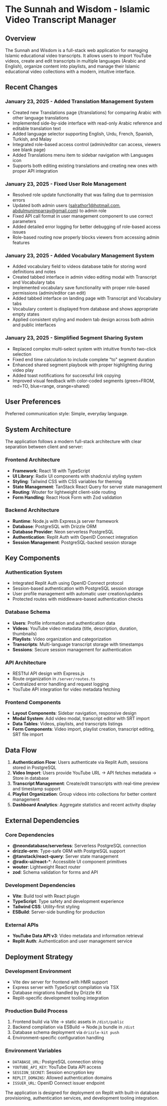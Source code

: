 # The Sunnah and Wisdom - Islamic Video Transcript Manager

## Overview

The Sunnah and Wisdom is a full-stack web application for managing Islamic educational video transcripts. It allows users to import YouTube videos, create and edit transcripts in multiple languages (Arabic and English), organize content into playlists, and manage their Islamic educational video collections with a modern, intuitive interface.

## Recent Changes

### January 23, 2025 - Added Translation Management System
- Created new Translations page (/translations) for comparing Arabic with other language translations
- Implemented side-by-side interface with read-only Arabic reference and editable translation text
- Added language selector supporting English, Urdu, French, Spanish, Turkish, and Malay
- Integrated role-based access control (admin/editor can access, viewers see blank page)
- Added Translations menu item to sidebar navigation with Languages icon
- Supports both editing existing translations and creating new ones with proper API integration

### January 23, 2025 - Fixed User Role Management
- Resolved role update functionality that was failing due to permission errors
- Updated both admin users (salrathor1@hotmail.com, abdulmunimparray@gmail.com) to admin role
- Fixed API call format in user management component to use correct parameters
- Added detailed error logging for better debugging of role-based access issues
- Role-based routing now properly blocks viewers from accessing admin features

### January 23, 2025 - Added Vocabulary Management System
- Added vocabulary field to videos database table for storing word definitions and notes
- Created tabbed interface in admin video editing modal with Transcript and Vocabulary tabs
- Implemented vocabulary save functionality with proper role-based permissions (admin/editor can edit)
- Added tabbed interface on landing page with Transcript and Vocabulary tabs
- Vocabulary content is displayed from database and shows appropriate empty states
- Applied consistent styling and modern tab design across both admin and public interfaces

### January 23, 2025 - Simplified Segment Sharing System
- Replaced complex multi-select system with intuitive from/to two-click selection
- Fixed end time calculation to include complete "to" segment duration
- Enhanced shared segment playbook with proper highlighting during video play
- Added toast notifications for successful link copying
- Improved visual feedback with color-coded segments (green=FROM, red=TO, blue=range, orange=shared)

## User Preferences

Preferred communication style: Simple, everyday language.

## System Architecture

The application follows a modern full-stack architecture with clear separation between client and server:

### Frontend Architecture
- **Framework**: React 18 with TypeScript
- **UI Library**: Radix UI components with shadcn/ui styling system
- **Styling**: Tailwind CSS with CSS variables for theming
- **State Management**: TanStack React Query for server state management
- **Routing**: Wouter for lightweight client-side routing
- **Form Handling**: React Hook Form with Zod validation

### Backend Architecture
- **Runtime**: Node.js with Express.js server framework
- **Database**: PostgreSQL with Drizzle ORM
- **Database Provider**: Neon serverless PostgreSQL
- **Authentication**: Replit Auth with OpenID Connect integration
- **Session Management**: PostgreSQL-backed session storage

## Key Components

### Authentication System
- Integrated Replit Auth using OpenID Connect protocol
- Session-based authentication with PostgreSQL session storage
- User profile management with automatic user creation/updates
- Protected routes with middleware-based authentication checks

### Database Schema
- **Users**: Profile information and authentication data
- **Videos**: YouTube video metadata (title, description, duration, thumbnails)
- **Playlists**: Video organization and categorization
- **Transcripts**: Multi-language transcript storage with timestamps
- **Sessions**: Secure session management for authentication

### API Architecture
- RESTful API design with Express.js
- Route organization in `/server/routes.ts`
- Centralized error handling and request logging
- YouTube API integration for video metadata fetching

### Frontend Components
- **Layout Components**: Sidebar navigation, responsive design
- **Modal System**: Add video modal, transcript editor with SRT import
- **Data Tables**: Videos, playlists, and transcripts listings
- **Form Components**: Video import, playlist creation, transcript editing, SRT file import

## Data Flow

1. **Authentication Flow**: Users authenticate via Replit Auth, sessions stored in PostgreSQL
2. **Video Import**: Users provide YouTube URL → API fetches metadata → Store in database
3. **Transcript Management**: Create/edit transcripts with real-time preview and timestamp support
4. **Playlist Organization**: Group videos into collections for better content management
5. **Dashboard Analytics**: Aggregate statistics and recent activity display

## External Dependencies

### Core Dependencies
- **@neondatabase/serverless**: Serverless PostgreSQL connection
- **drizzle-orm**: Type-safe ORM with PostgreSQL support
- **@tanstack/react-query**: Server state management
- **@radix-ui/react-***: Accessible UI component primitives
- **wouter**: Lightweight React router
- **zod**: Schema validation for forms and API

### Development Dependencies
- **Vite**: Build tool with React plugin
- **TypeScript**: Type safety and development experience
- **Tailwind CSS**: Utility-first styling
- **ESBuild**: Server-side bundling for production

### External APIs
- **YouTube Data API v3**: Video metadata and information retrieval
- **Replit Auth**: Authentication and user management service

## Deployment Strategy

### Development Environment
- Vite dev server for frontend with HMR support
- Express server with TypeScript compilation via TSX
- Database migrations handled by Drizzle Kit
- Replit-specific development tooling integration

### Production Build Process
1. Frontend build via Vite → static assets in `/dist/public`
2. Backend compilation via ESBuild → Node.js bundle in `/dist`
3. Database schema deployment via `drizzle-kit push`
4. Environment-specific configuration handling

### Environment Variables
- `DATABASE_URL`: PostgreSQL connection string
- `YOUTUBE_API_KEY`: YouTube Data API access
- `SESSION_SECRET`: Session encryption key
- `REPLIT_DOMAINS`: Allowed authentication domains
- `ISSUER_URL`: OpenID Connect issuer endpoint

The application is designed for deployment on Replit with built-in database provisioning, authentication services, and development tooling integration.